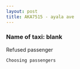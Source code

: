 ```yaml
---
layout: post
title: AKA7515 - ayala ave
---
```


### Name of taxi: blank

Refused passenger

```Choosing passengers```
